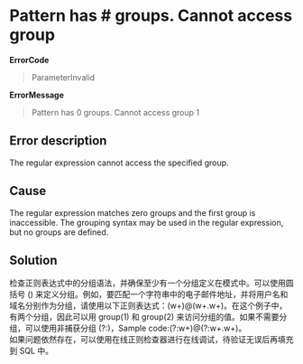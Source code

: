 # Pattern has # groups. Cannot access group

**ErrorCode**

> ParameterInvalid

**ErrorMessage**

> Pattern has 0 groups. Cannot access group 1

## Error description

The regular expression cannot access the specified group.

## Cause

The regular expression matches zero groups and the first group is inaccessible.
The grouping syntax may be used in the regular expression, but no groups are defined.

## Solution

检查正则表达式中的分组语法，并确保至少有一个分组定义在模式中。可以使用圆括号 () 来定义分组。例如，要匹配一个字符串中的电子邮件地址，并将用户名和域名分别作为分组，请使用以下正则表达式：(w+)@(w+.w+)。在这个例子中，有两个分组，因此可以用 group(1) 和 group(2) 来访问分组的值。如果不需要分组，可以使用非捕获分组 (?:)，Sample code:(?:w+)@(?:w+.w+)。  
如果问题依然存在，可以使用在线正则检查器进行在线调试，待验证无误后再填充到 SQL 中。
